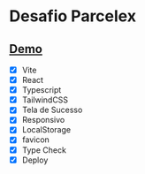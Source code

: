 # Desafio Parcelex

## [Demo](https://desafio-parcelex.vercel.app/)

- [x] Vite
- [x] React
- [x] Typescript
- [x] TailwindCSS
- [x] Tela de Sucesso
- [x] Responsivo
- [x] LocalStorage
- [x] favicon
- [x] Type Check
- [x] Deploy
